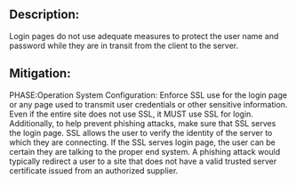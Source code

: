 ## Description:

Login pages do not use adequate measures to protect the user name and password while they are in transit from the client to the server.



## Mitigation:


PHASE:Operation System Configuration:
Enforce SSL use for the login page or any page used to transmit user credentials or other sensitive information. Even if the entire site does not use SSL, it MUST use SSL for login. Additionally, to help prevent phishing attacks, make sure that SSL serves the login page. SSL allows the user to verify the identity of the server to which they are connecting. If the SSL serves login page, the user can be certain they are talking to the proper end system. A phishing attack would typically redirect a user to a site that does not have a valid trusted server certificate issued from an authorized supplier.


